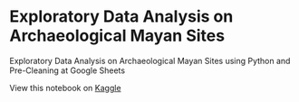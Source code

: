 # Exploratory Data Analysis on Archaeological Mayan Sites

Exploratory Data Analysis on Archaeological Mayan Sites using Python and Pre-Cleaning at Google Sheets

View this notebook on [Kaggle](https://www.kaggle.com/code/dmquindoza/exploratory-data-analysis-on-mayan-sites)

